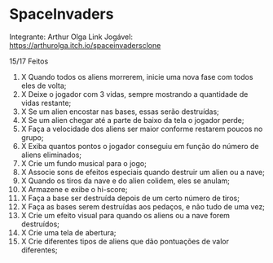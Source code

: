 # SpaceInvaders
Integrante: Arthur Olga
Link Jogável: https://arthurolga.itch.io/spaceinvadersclone

15/17 Feitos

1. X Quando todos os aliens morrerem, inicie uma nova fase com todos eles de volta;
2. X Deixe o jogador com 3 vidas, sempre mostrando a quantidade de vidas restante;
3. X Se um alien encostar nas bases, essas serão destruídas;
4. X Se um alien chegar até a parte de baixo da tela o jogador perde;
5. X Faça a velocidade dos aliens ser maior conforme restarem poucos no grupo;
6. X Exiba quantos pontos o jogador conseguiu em função do número de aliens eliminados;
8. X Crie um fundo musical para o jogo;
9. X Associe sons de efeitos especiais quando destruir um alien ou a nave;
10. X Quando os tiros da nave e do alien colidem, eles se anulam;
11. X Armazene e exibe o hi-score;
12. X Faça a base ser destruída depois de um certo número de tiros;
13. X Faça as bases serem destruídas aos pedaços, e não tudo de uma vez;
14. X Crie um efeito visual para quando os aliens ou a nave forem destruídos;
15. X Crie uma tela de abertura;
16. X Crie diferentes tipos de aliens que dão pontuações de valor diferentes;

